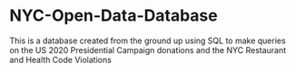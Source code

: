 # NYC-Open-Data-Database
This is a database created from the ground up using SQL to make queries on the US 2020 Presidential Campaign donations and the NYC Restaurant and Health Code Violations 
